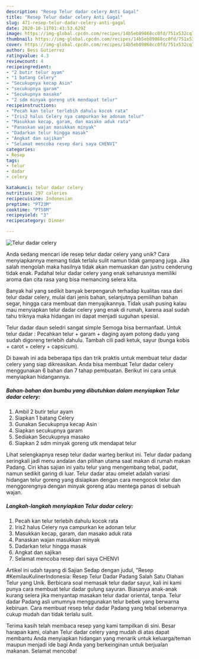 ```yaml
---
description: "Resep Telur dadar celery Anti Gagal"
title: "Resep Telur dadar celery Anti Gagal"
slug: 471-resep-telur-dadar-celery-anti-gagal
date: 2020-10-11T01:43:53.629Z
image: https://img-global.cpcdn.com/recipes/14b5eb89868cc0fd/751x532cq70/telur-dadar-celery-foto-resep-utama.jpg
thumbnail: https://img-global.cpcdn.com/recipes/14b5eb89868cc0fd/751x532cq70/telur-dadar-celery-foto-resep-utama.jpg
cover: https://img-global.cpcdn.com/recipes/14b5eb89868cc0fd/751x532cq70/telur-dadar-celery-foto-resep-utama.jpg
author: Bess Gutierrez
ratingvalue: 4.3
reviewcount: 4
recipeingredient:
- "2 butir telur ayam"
- "1 batang Celery"
- "Secukupnya kecap Asin"
- "secukupnya garam"
- "Secukupnya masako"
- "2 sdm minyak goreng utk mendapat telur"
recipeinstructions:
- "Pecah kan telur terlebih dahulu kocok rata"
- "Iris2 halus Celery nya campurkan ke adonan telur"
- "Masukkan kecap, garam, dan masako aduk rata"
- "Panaskan wajan masukkan minyak"
- "Dadarkan telur hingga masak"
- "Angkat dan sajikan"
- "Selamat mencoba resep dari saya CHENVI"
categories:
- Resep
tags:
- telur
- dadar
- celery

katakunci: telur dadar celery 
nutrition: 297 calories
recipecuisine: Indonesian
preptime: "PT23M"
cooktime: "PT58M"
recipeyield: "3"
recipecategory: Dinner

---
```



![Telur dadar celery](https://img-global.cpcdn.com/recipes/14b5eb89868cc0fd/751x532cq70/telur-dadar-celery-foto-resep-utama.jpg)

Anda sedang mencari ide resep telur dadar celery yang unik? Cara menyiapkannya memang tidak terlalu sulit namun tidak gampang juga. Jika salah mengolah maka hasilnya tidak akan memuaskan dan justru cenderung tidak enak. Padahal telur dadar celery yang enak seharusnya memiliki aroma dan cita rasa yang bisa memancing selera kita.

Banyak hal yang sedikit banyak berpengaruh terhadap kualitas rasa dari telur dadar celery, mulai dari jenis bahan, selanjutnya pemilihan bahan segar, hingga cara membuat dan menyajikannya. Tidak usah pusing kalau mau menyiapkan telur dadar celery yang enak di rumah, karena asal sudah tahu triknya maka hidangan ini dapat menjadi suguhan spesial.

Telur dadar daun seledri sangat simple Semoga bisa bermanfaat. Untuk telur dadar : Pecahkan telur + garam + daging ayam potong dadu yang sudah digoreng terlebih dahulu. Tambah cili padi ketuk, sayur (bunga kobis + carot + celery + capsicum).


Di bawah ini ada beberapa tips dan trik praktis untuk membuat telur dadar celery yang siap dikreasikan. Anda bisa membuat Telur dadar celery menggunakan 6 bahan dan 7 tahap pembuatan. Berikut ini cara untuk menyiapkan hidangannya.

<!--inarticleads1-->

##### Bahan-bahan dan bumbu yang dibutuhkan dalam menyiapkan Telur dadar celery:

1. Ambil 2 butir telur ayam
1. Siapkan 1 batang Celery
1. Gunakan Secukupnya kecap Asin
1. Siapkan secukupnya garam
1. Sediakan Secukupnya masako
1. Siapkan 2 sdm minyak goreng utk mendapat telur


Lihat selengkapnya resep telur dadar warteg berikut ini. Telur dadar padang seringkali jadi menu andalan dan pilihan utama saat makan di rumah makan Padang. Ciri khas sajian ini yaitu telur yang mengembang tebal, padat, namun sedikit garing di luar. Telur dadar atau omelet adalah variasi hidangan telur goreng yang disiapkan dengan cara mengocok telur dan menggorengnya dengan minyak goreng atau mentega panas di sebuah wajan. 

<!--inarticleads2-->

##### Langkah-langkah menyiapkan Telur dadar celery:

1. Pecah kan telur terlebih dahulu kocok rata
1. Iris2 halus Celery nya campurkan ke adonan telur
1. Masukkan kecap, garam, dan masako aduk rata
1. Panaskan wajan masukkan minyak
1. Dadarkan telur hingga masak
1. Angkat dan sajikan
1. Selamat mencoba resep dari saya CHENVI


Artikel ini udah tayang di Sajian Sedap dengan judul, &#34;Resep #KemilauKulinerIndonesia: Resep Telur Dadar Padang Salah Satu Olahan Telur yang Unik. Berbicara soal memasak telur dadar sayur, kali ini kami punya cara membuat telur dadar gulung sayuran. Biasanya anak-anak kurang selera jika menyantap masakan telur dadar oriental, tanpa. Telur dadar Padang asli umumnya menggunakan telur bebek yang berwarna kebiruan. Cara membuat resep telur dadar Padang yang tebal sebenarnya cukup mudah dan tidak terlalu sulit. 

Terima kasih telah membaca resep yang kami tampilkan di sini. Besar harapan kami, olahan Telur dadar celery yang mudah di atas dapat membantu Anda menyiapkan hidangan yang menarik untuk keluarga/teman maupun menjadi ide bagi Anda yang berkeinginan untuk berjualan makanan. Selamat mencoba!
